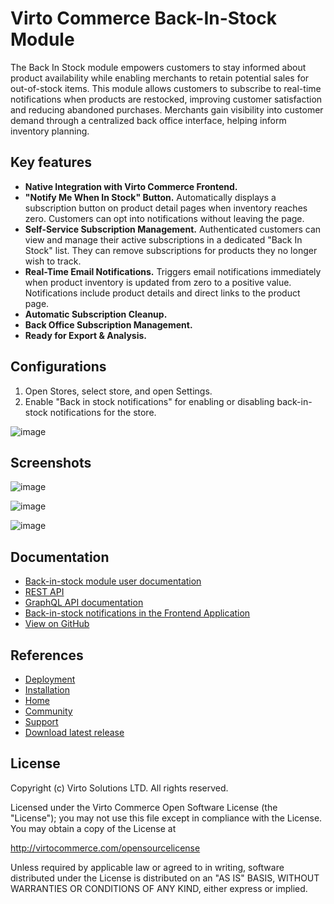 # Virto Commerce Back-In-Stock Module

The Back In Stock module empowers customers to stay informed about product availability while enabling merchants to retain potential sales for out-of-stock items. This module allows customers to subscribe to real-time notifications when products are restocked, improving customer satisfaction and reducing abandoned purchases. Merchants gain visibility into customer demand through a centralized back office interface, helping inform inventory planning.

## Key features

* **Native Integration with Virto Commerce Frontend.**
* **"Notify Me When In Stock" Button.** Automatically displays a subscription button on product detail pages when inventory reaches zero. Customers can opt into notifications without leaving the page.
* **Self-Service Subscription Management.** Authenticated customers can view and manage their active subscriptions in a dedicated "Back In Stock" list. They can remove subscriptions for products they no longer wish to track.
* **Real-Time Email Notifications.** Triggers email notifications immediately when product inventory is updated from zero to a positive value. Notifications include product details and direct links to the product page.
* **Automatic Subscription Cleanup.**
* **Back Office Subscription Management.**
* **Ready for Export & Analysis.**

## Configurations
1. Open Stores, select store, and open Settings.
2. Enable "Back in stock notifications" for enabling or disabling back-in-stock notifications for the store.

![image](https://github.com/user-attachments/assets/92e00890-84ec-4297-91c1-d18b4bab1665)

## Screenshots

![image](https://github.com/user-attachments/assets/440b208b-f30e-4c58-8e80-5a839b8b9425)

![image](https://github.com/user-attachments/assets/e35ef836-4409-49f5-9708-d80df79c7328)

![image](https://github.com/user-attachments/assets/bfc53e4d-57ab-4120-83cb-b74e667df68e)

## Documentation

* [Back-in-stock module user documentation](https://docs.virtocommerce.org/platform/user-guide/back-in-stock/overview/)
* [REST API](https://virtostart-demo-admin.govirto.com/docs/index.html?urls.primaryName=VirtoCommerce.BackInStock)
* [GraphQL API documentation](https://docs.virtocommerce.org/platform/developer-guide/GraphQL-Storefront-API-Reference-xAPI/Back-in-stock/overview/)
* [Back-in-stock notifications in the Frontend Application](https://docs.virtocommerce.org/storefront/user-guide/shopping/back-in-stock-notifications/)
* [View on GitHub](https://github.com/VirtoCommerce/vc-module-back-in-stock)

## References
* [Deployment](https://docs.virtocommerce.org/platform/developer-guide/Tutorials-and-How-tos/Tutorials/deploy-module-from-source-code/)
* [Installation](https://docs.virtocommerce.org/platform/user-guide/modules-installation/)
* [Home](https://virtocommerce.com)
* [Community](https://www.virtocommerce.org)
* [Support](https://help.virtocommerce.com)
* [Download latest release](https://github.com/VirtoCommerce/vc-module-back-in-stock/releases/latest)

## License

Copyright (c) Virto Solutions LTD. All rights reserved.

Licensed under the Virto Commerce Open Software License (the "License"); you may not use this file except in compliance with the License. You may obtain a copy of the License at

http://virtocommerce.com/opensourcelicense

Unless required by applicable law or agreed to in writing, software distributed under the License is distributed on an "AS IS" BASIS, WITHOUT WARRANTIES OR CONDITIONS OF ANY KIND, either express or implied.
